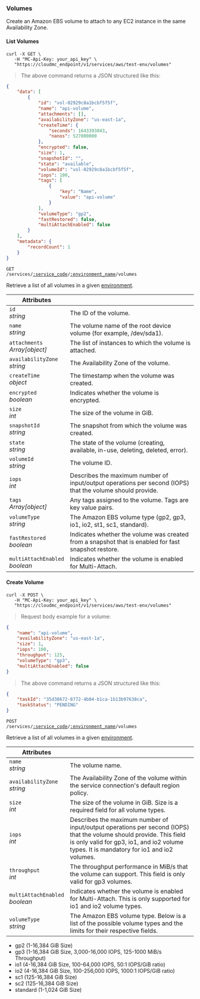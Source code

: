 ### Volumes

Create an Amazon EBS volume to attach to any EC2 instance in the same Availability Zone.

<!-------------------- LIST INSTANCES -------------------->

#### List Volumes

```shell
curl -X GET \
   -H "MC-Api-Key: your_api_key" \
   "https://cloudmc_endpoint/v1/services/aws/test-env/volumes"
```
> The above command returns a JSON structured like this:

```json
{
    "data": [
        {
            "id": "vol-02929c8a1bcbf5f5f",
            "name": "api-volume",
            "attachments": [],
            "availabilityZone": "us-east-1a",
            "createTime": {
                "seconds": 1643393043,
                "nanos": 527000000
            },
            "encrypted": false,
            "size": 1,
            "snapshotId": "",
            "state": "available",
            "volumeId": "vol-02929c8a1bcbf5f5f",
            "iops": 100,
            "tags": [
                {
                    "key": "Name",
                    "value": "api-volume"
                }
            ],
            "volumeType": "gp2",
            "fastRestored": false,
            "multiAttachEnabled": false
        }
    ],
    "metadata": {
        "recordCount": 1
    }
}
```

<code>GET /services/<a href="#administration-service-connections">:service_code</a>/<a href="#administration-environments">:environment_name</a>/volumes</code>

Retrieve a list of all volumes in a given [environment](#administration-environments).

Attributes | &nbsp;
------- | -----------
`id`<br/>*string* | The ID of the volume.
`name`<br/>*string* | The volume name of the root device volume (for example, /dev/sda1).
`attachments` <br/>*Array[object]* | The list of instances to which the volume is attached.
`availabilityZone` <br/>*string* | The Availability Zone of the volume.
`createTime` <br/>*object* | The timestamp when the volume was created.
`encrypted` <br/>*boolean* | Indicates whether the volume is encrypted.
`size` <br/>*int* | The size of the volume in GiB.
`snapshotId` <br/>*string* | The snapshot from which the volume was created.
`state` <br/>*string* | The state of the volume (creating, available, in-use, deleting, deleted, error).
`volumeId` <br/>*string* | The volume ID.
`iops` <br/>*int* | Describes the maximum number of input/output operations per second (IOPS) that the volume should provide.
`tags` <br/>*Array[object]* | Any tags assigned to the volume. Tags are key value pairs.
`volumeType` <br/>*string* | The Amazon EBS volume type (gp2, gp3, io1, io2, st1, sc1, standard).
`fastRestored` <br/>*boolean* | Indicates whether the volume was created from a snapshot that is enabled for fast snapshot restore.
`multiAttachEnabled` <br/>*boolean* | Indicates whether the volume is enabled for Multi-Attach.

<!-------------------- RETRIEVE A VOLUME -------------------->
<!-- MC-17105 -->

<!-------------------- CREATE VOLUMES -------------------->
#### Create Volume

```shell
curl -X POST \
   -H "MC-Api-Key: your_api_key" \
   "https://cloudmc_endpoint/v1/services/aws/test-env/volumes"
```

> Request body example for a volume:
```json
{
    "name": "api-volume",
    "availabilityZone": "us-east-1a",
    "size": 1,
    "iops": 100,
    "throughput": 125,
    "volumeType": "gp3",
    "multiAttachEnabled": false
}
```

> The above command returns a JSON structured like this:

```json
{
    "taskId": "35d38672-8772-4b04-b1ca-1b13b97638ca",
    "taskStatus": "PENDING"
}
```

<code>POST /services/<a href="#administration-service-connections">:service_code</a>/<a href="#administration-environments">:environment_name</a>/volumes</code>

Retrieve a list of all volumes in a given [environment](#administration-environments).

Attributes | &nbsp;
------- | -----------
`name`<br/>*string* | The volume name.
`availabilityZone` <br/>*string* | The Availability Zone of the volume within the service connection's default region policy.
`size` <br/>*int* | The size of the volume in GiB. Size is a required field for all volume types.
`iops` <br/>*int* | Describes the maximum number of input/output operations per second (IOPS) that the volume should provide. This field is only valid for gp3, io1, and io2 volume types. It is mandatory for io1 and io2 volumes.
`throughput` <br/>*int* | The throughput performance in MiB/s that the volume can support. This field is only valid for gp3 volumes.
`multiAttachEnabled` <br/>*boolean* | Indicates whether the volume is enabled for Multi-Attach. This is only supported for io1 and io2 volume types.
`volumeType` <br/>*string* | The Amazon EBS volume type. Below is a list of the possible volume types and the limits for their respective fields.

- gp2 (1-16,384 GiB Size)
- gp3 (1-16,384 GiB Size, 3,000-16,000 IOPS, 125-1000 MiB/s Throughput)
- io1 (4-16,384 GiB Size, 100-64,000 IOPS, 50:1 IOPS/GiB ratio)
- io2 (4-16,384 GiB Size, 100-256,000 IOPS, 1000:1 IOPS/GiB ratio)
- sc1 (125-16,384 GiB Size)
- sc2 (125-16,384 GiB Size)
- standard (1-1,024 GiB Size)
